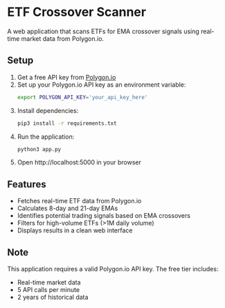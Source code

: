 # ETF Crossover Scanner

A web application that scans ETFs for EMA crossover signals using real-time market data from Polygon.io.

## Setup

1. Get a free API key from [Polygon.io](https://polygon.io/)
2. Set up your Polygon.io API key as an environment variable:
   ```bash
   export POLYGON_API_KEY='your_api_key_here'
   ```
3. Install dependencies:
   ```bash
   pip3 install -r requirements.txt
   ```
4. Run the application:
   ```bash
   python3 app.py
   ```
5. Open http://localhost:5000 in your browser

## Features

- Fetches real-time ETF data from Polygon.io
- Calculates 8-day and 21-day EMAs
- Identifies potential trading signals based on EMA crossovers
- Filters for high-volume ETFs (>1M daily volume)
- Displays results in a clean web interface

## Note

This application requires a valid Polygon.io API key. The free tier includes:
- Real-time market data
- 5 API calls per minute
- 2 years of historical data